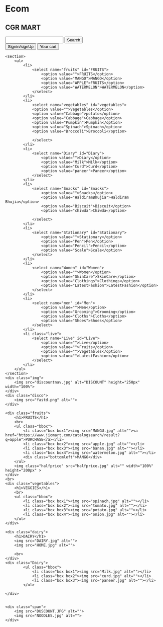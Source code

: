 # Ecom
<!DOCTYPE html>
<html lang="en">

<head>
    <meta charset="UTF-8">
    <meta http-equiv="X-UA-Compatible" content="IE=edge">
    <meta name="viewport" content="width=device-width, initial-scale=1.0">
    <title>CGR MART</title>
    <link rel="stylesheet" href="ecom.css">

</head>

<body>
    <nav>
        <h1>CGR MART</h1>
        <div class="search">
            <input type="text">
            <button class="btn1">Search</button>
        </div>
        <button class="btn">Signin/signUp</button>
        <button class="btn">Your cart</button>
    </nav>

    <section>
        <ul>
            <li>
                <select name="fruits" id="FRUITS">
                    <option value="">FRUITS</option>
                    <option value="MANGO">MANGO</option>
                    <option value="APPLE">FRUITS</option>
                    <option value="WATERMELON">WATERMELON</option>
                </select>
            </li>
            <li>
                <select name="vegetables" id="vegetables">
                <option value="">Vegetables</option>
                <option value="Cabbage">potato</option>
                <option value="Cabbage">Cabbage</option>
                <option value="Pumpkin">Pumpkin</option>
                <option value="Spinach">Spinach</option>
                <option value="Broccoli">Broccoli</option>
                    
                </select>
            </li>
            <li>
                <select name="Diary" id="Diary">
                    <option value="">Diary</option>
                    <option value="Milk">Milk</option>
                    <option value="Curd">Curd</option>
                    <option value="paneer">Paneer</option>
                </select>
            </li>
            <li>
                <select name="Snacks" id="Snacks">
                    <option value="">Snacks</option>
                    <option value="HaldiramBhujia">Haldiram Bhujia</option>
                    <option value="Biscuit">Biscuit</option>
                    <option value="chiwda">Chiwda</option>

                </select>
            </li>
            <li>
                <select name="Stationary" id="Stationary">
                    <option value="">Stationary</option>
                    <option value="Pen">Pen</option>
                    <option value="Pencil">Pencil</option>
                    <option value="Scale">Scale</option>
                </select>
            </li>
            <li>
                <select name="Women" id="Women">
                    <option value="">Women</option>
                    <option value="SkinCare">SkinCare</option>
                    <option value="Clothings">Clothings</option>
                    <option value="LatestFashion">LatestFashion</option>
                </select>
            </li>
            <li>
                <select name="men" id="Men">
                    <option value="">Men</option>
                    <option value="Grooming">Grooming</option>
                    <option value="Cloths">Cloths</option>
                    <option value="Shoes">Shoes</option>
                </select>
            </li>
            <li class="live">
                <select name="Live" id="Live">
                    <option value="">Live</option>
                    <option value="">Fruits</option>
                    <option value="">Vegetables</option>
                    <option value="">LatestFashion</option>
                </select>
            </li>
        </ul>
    </section>
    <div class="img">
        <img src="discountnav.jpg" alt="DISCOUNT" height="250px" width="100%">
    </div>
    <div class="disco">
        <img src="fastd.png" alt="">
    </div>

    <div class="fruits">
        <h1>FRUITS</h1>
        <br>
        <ul class="bbox">
            <li class="box box1"><img src="MANGU.jpg" alt=""><a href="https://www.jiomart.com/catalogsearch/result?q=apple">PURCHASE</a></li>
            <li class="box box2"><img src="apple.jpg" alt=""></li>
            <li class="box box3"><img src="banan.jpg" alt=""></li>
            <li class="box box4"><img src="watermelon.jpg" alt=""></li>
            <div class="bottomleft">MANGO</div>
        </ul>
        <img class="halfprice" src="halfprice.jpg" alt="" width="100%" height="200px" >
    </div>
    <br>
    <div class="vegetables">
        <h1>VEGGIES</h1>
        <br>
        <ul class="bbox">
            <li class="box box1"><img src="spinach.jpg" alt=""></li>
            <li class="box box2"><img src="tomato.jpg" alt=""></li>
            <li class="box box3"><img src="potato.jpg" alt=""></li>
            <li class="box box4"><img src="onion.jpg" alt=""></li>
        </ul>
    </div>

    <div class="dairy">
        <h1>DAIRY</h1>
        <img src="DAIRY.jpg" alt="">
        <img src="HOME.jpg" alt="">
       
        <br>
    </div>
    <div class="Dairy">
            <ul class="bbox">
                <li class="box box1"><img src="Milk.jpg" alt=""></li>
                <li class="box box2"><img src="curd.jpg" alt=""></li>
                <li class="box box3"><img src="paneer.jpg" alt=""></li>
            </ul>
            
    </div>
       
        
    <div class="span">
        <img src="DUSCOUNT.JPG" alt="">
        <img src="NOODLES.jpg" alt="">
    </div>


</body>

</html>
